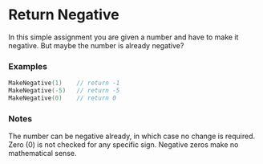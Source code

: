 # Return Negative

In this simple assignment you are given a number and have to make it negative. But maybe the number is already negative?

### Examples

```go
MakeNegative(1)    // return -1
MakeNegative(-5)   // return -5
MakeNegative(0)    // return 0
```

### Notes
The number can be negative already, in which case no change is required.
Zero (0) is not checked for any specific sign. Negative zeros make no mathematical sense.

